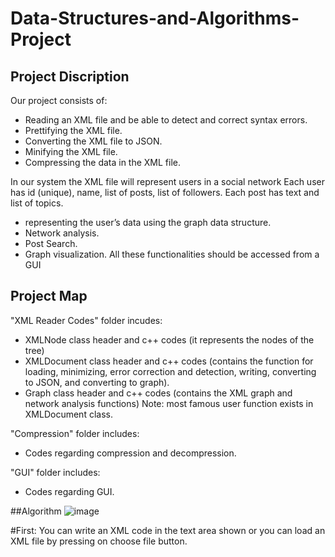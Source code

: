 # Data-Structures-and-Algorithms-Project
## Project Discription
Our project consists of:
-	Reading an XML file and be able to detect and correct syntax errors.
-	Prettifying the XML file.
-	Converting the XML file to JSON.
-	Minifying the XML file.
-	Compressing the data in the XML file.

In our system the XML file will represent users in a social network Each user has id (unique), name, list of posts, list of followers. Each post has text and list of topics.
-	representing the user’s data using the graph data structure.
-	Network analysis.
-	Post Search.
-	Graph visualization.
All these functionalities should be accessed from a GUI
## Project Map
"XML Reader Codes" folder incudes:
-	XMLNode class header and c++ codes (it represents the nodes of the tree)
-	XMLDocument class header and c++ codes (contains the function for loading, minimizing, error correction and detection, writing, converting to JSON, and converting to graph).
-	Graph class header and c++ codes (contains the XML graph and network analysis functions) Note: most famous user function exists in XMLDocument class.

"Compression" folder includes:
-	Codes regarding compression and decompression.

"GUI" folder includes:
-	Codes regarding GUI.

##Algorithm
![image](https://user-images.githubusercontent.com/104307082/216668671-b0606115-2803-42f2-bce9-a3abe6b01d83.png)

#First:
You can write an XML code in the text area shown or you can load an XML file by pressing on choose file button.

